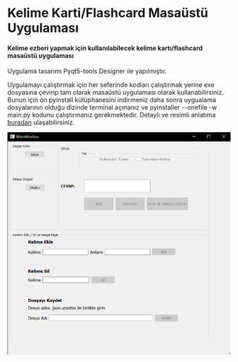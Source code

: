 # Kelime Karti/Flashcard Masaüstü Uygulaması

#### Kelime ezberi yapmak için kullanılabilecek kelime kartı/flashcard masaüstü uygulaması

Uygulama tasarımı Pyqt5-tools Designer ile yapılmıştır. 

Uygulamayı çalıştırmak için her seferinde kodları çalıştırmak yerine exe dosyasına çevirip tam olarak masaüstü uygulaması olarak kullanabilirsiniz. Bunun için ön pyinstall kütüphanesini indirmeniz daha sonra uygualama dosyalarının olduğu dizinde terminal açmanız ve pyinstaller --onefile -w main.py kodunu çalıştırmanız gerekmektedir. Detaylı ve resimli anlatıma [buradan](https://www.geeksforgeeks.org/convert-python-script-to-exe-file/) ulaşabilirsiniz. 

![ekran resmi](Ekran_Alıntısı.PNG)
